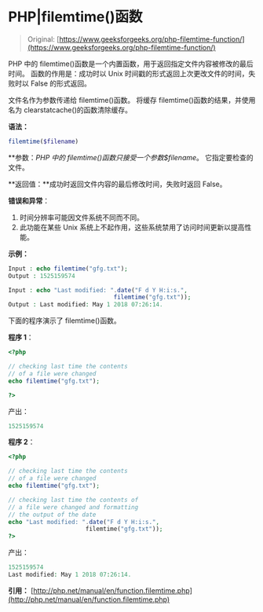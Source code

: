 # PHP|filemtime()函数

> Original: [https://www.geeksforgeeks.org/php-filemtime-function/](https://www.geeksforgeeks.org/php-filemtime-function/)

PHP 中的 filemtime()函数是一个内置函数，用于返回指定文件内容被修改的最后时间。 函数的作用是：成功时以 Unix 时间戳的形式返回上次更改文件的时间，失败时以 False 的形式返回。

文件名作为参数传递给 filemtime()函数。 将缓存 filemtime()函数的结果，并使用名为 clearstatcache()的函数清除缓存。

**语法：**

```php
filemtime($filename)
```

**参数：**PHP 中的 filemtime()函数只接受一个参数*$filename*。 它指定要检查的文件。

**返回值：**成功时返回文件内容的最后修改时间，失败时返回 False。

**错误和异常**：

1.  时间分辨率可能因文件系统不同而不同。
2.  此功能在某些 Unix 系统上不起作用，这些系统禁用了访问时间更新以提高性能。

**示例：**

```php
Input : echo filemtime("gfg.txt");
Output : 1525159574

Input : echo "Last modified: ".date("F d Y H:i:s.", 
                              filemtime("gfg.txt"));
Output : Last modified: May 1 2018 07:26:14.

```

下面的程序演示了 filemtime()函数。

**程序 1**：

```php
<?php

// checking last time the contents
// of a file were changed
echo filemtime("gfg.txt");

?>
```

产出：

```php
1525159574
```

**程序 2**：

```php
<?php

// checking last time the contents
// of a file were changed
echo filemtime("gfg.txt");

// checking last time the contents of
// a file were changed and formatting
// the output of the date 
echo "Last modified: ".date("F d Y H:i:s.", 
                      filemtime("gfg.txt"));
?>
```

产出：

```php
1525159574
Last modified: May 1 2018 07:26:14.

```

**引用：**
[http://php.net/manual/en/function.filemtime.php](http://php.net/manual/en/function.filemtime.php)